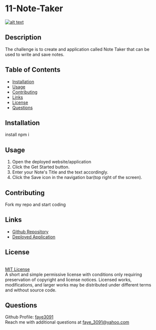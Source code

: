 # 11-Note-Taker

[![alt text](https://img.shields.io/static/v1?label=licence&message=MIT%20License&color=GREEN)](https://opensource.org/licenses/MIT)

## Description

The challenge is to create and application called Note Taker that can be used to write and save notes.

## Table of Contents

- [Installation](#installation)
- [Usage](#usage)
- [Contributing](#contributing)
- [Links](#links)
- [License](#license)
- [Questions](#questions)

## Installation

install npm i

## Usage

1. Open the deployed website/application
2. Click the Get Started button.
3. Enter your Note's Title and the text accordingly.
4. Click the Save icon in the navigation bar(top right of the screen).

## Contributing

Fork my repo and start coding

## Links

- [Github Repository](https://github.com/faye3091/11-Note-Taker)
- [Deployed Application](https://quiet-springs-01459.herokuapp.com/)

## License

<br />[MIT License](https://opensource.org/licenses/MIT)<br />A short and simple permissive license with conditions only requiring preservation of copyright and license notices. Licensed works, modifications, and larger works may be distributed under different terms and without source code.

## Questions

Github Profile: [faye3091](https://github.com/faye3091)
<br />
Reach me with additional questions at faye_3091@yahoo.com
